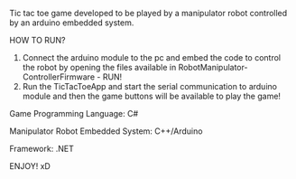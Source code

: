 Tic tac toe game developed to be played by a manipulator robot controlled by an arduino embedded system.

HOW TO RUN?
1) Connect the arduino module to the pc and embed the code to control the robot by opening the files available in RobotManipulator-ControllerFirmware - RUN!
2) Run the TicTacToeApp and start the serial communication to arduino module and then the game buttons will be available to play the game!

Game Programming Language: C#

Manipulator Robot Embedded System: C++/Arduino

Framework: .NET

ENJOY! xD
